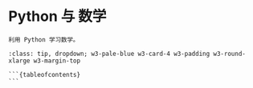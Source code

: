 # Python 与 数学

```{div} w3-pale-green w3-card w3-padding w3-round-xlarge w3-margin-top
利用 Python 学习数学。
```

````{admonition} 本站目录
:class: tip, dropdown; w3-pale-blue w3-card-4 w3-padding w3-round-xlarge w3-margin-top

```{tableofcontents}
```
````
